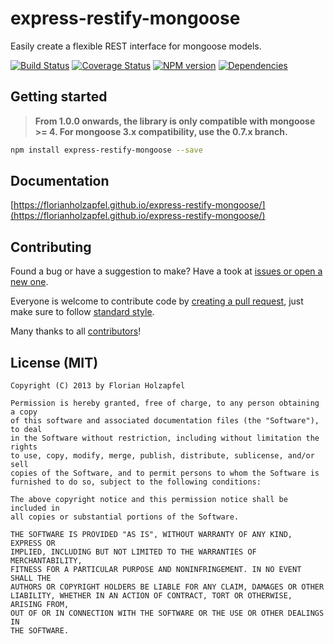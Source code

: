 # express-restify-mongoose

Easily create a flexible REST interface for mongoose models.

[![Build Status](https://travis-ci.org/florianholzapfel/express-restify-mongoose.png)](https://travis-ci.org/florianholzapfel/express-restify-mongoose)
[![Coverage Status](https://coveralls.io/repos/florianholzapfel/express-restify-mongoose/badge.svg?branch=master&service=github)](https://coveralls.io/github/florianholzapfel/express-restify-mongoose?branch=master)
[![NPM version](https://badge.fury.io/js/express-restify-mongoose.png)](http://badge.fury.io/js/express-restify-mongoose)
[![Dependencies](https://david-dm.org/florianholzapfel/express-restify-mongoose.png)](https://david-dm.org/florianholzapfel/express-restify-mongoose)

## Getting started

> **From 1.0.0 onwards, the library is only compatible with mongoose >= 4. For mongoose 3.x compatibility, use the 0.7.x branch.**

```sh
npm install express-restify-mongoose --save
```

## Documentation

[https://florianholzapfel.github.io/express-restify-mongoose/](https://florianholzapfel.github.io/express-restify-mongoose/)

## Contributing

Found a bug or have a suggestion to make? Have a took at [issues or open a new one](https://github.com/florianholzapfel/express-restify-mongoose/issues).

Everyone is welcome to contribute code by [creating a pull request](https://github.com/florianholzapfel/express-restify-mongoose/pulls), just make sure to follow [standard style](https://github.com/feross/standard).

Many thanks to all [contributors](https://github.com/florianholzapfel/express-restify-mongoose/graphs/contributors)!

## License (MIT)

```
Copyright (C) 2013 by Florian Holzapfel

Permission is hereby granted, free of charge, to any person obtaining a copy
of this software and associated documentation files (the "Software"), to deal
in the Software without restriction, including without limitation the rights
to use, copy, modify, merge, publish, distribute, sublicense, and/or sell
copies of the Software, and to permit persons to whom the Software is
furnished to do so, subject to the following conditions:

The above copyright notice and this permission notice shall be included in
all copies or substantial portions of the Software.

THE SOFTWARE IS PROVIDED "AS IS", WITHOUT WARRANTY OF ANY KIND, EXPRESS OR
IMPLIED, INCLUDING BUT NOT LIMITED TO THE WARRANTIES OF MERCHANTABILITY,
FITNESS FOR A PARTICULAR PURPOSE AND NONINFRINGEMENT. IN NO EVENT SHALL THE
AUTHORS OR COPYRIGHT HOLDERS BE LIABLE FOR ANY CLAIM, DAMAGES OR OTHER
LIABILITY, WHETHER IN AN ACTION OF CONTRACT, TORT OR OTHERWISE, ARISING FROM,
OUT OF OR IN CONNECTION WITH THE SOFTWARE OR THE USE OR OTHER DEALINGS IN
THE SOFTWARE.
```
